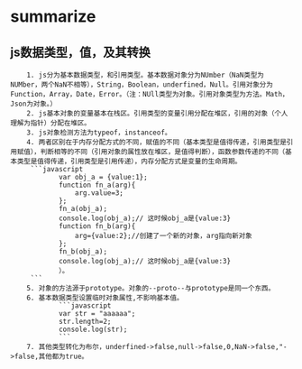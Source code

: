 # summarize
## js数据类型，值，及其转换
        1. js分为基本数据类型，和引用类型。基本数据对象分为NUmber（NaN类型为NUMber，两个NaN不相等），String，Boolean，underfined，Null。引用对象分为Function，Array，Date，Error。（注：NUll类型为对象。引用对象类型为方法。Math，Json为对象。）
        2. js基本对象的变量基本在栈区。引用类型的变量引用分配在堆区，引用的对象（个人理解为指针）分配在堆区。
        3. js对象检测方法为typeof，instanceof。
        4. 两者区别在于内存分配方式的不同，赋值的不同（基本类型是值得传递，引用类型是引用赋值），判断相等的不同（引用对象的属性放在堆区，是值得判断），函数参数传递的不同（基本类型是值得传递，引用类型是引用传递），内存分配方式是变量的生命周期。 
         ```javascript
                var obj_a = {value:1};
                function fn_a(arg){
                    arg.value=3;
                };
                fn_a(obj_a);
                console.log(obj_a);// 这时候obj_a是{value:3}
                function fn_b(arg){
                    arg={value:2};//创建了一个新的对象，arg指向新对象
                };
                fn_b(obj_a);
                console.log(obj_a);// 这时候obj_a是{value:3}
                ）。
         ```
        5. 对象的方法源于prototype。对象的--proto--与prototype是同一个东西。
        6. 基本数据类型设置临时对象属性,不影响基本值。     
                ```javascript
                var str = "aaaaaa";
                str.length=2;
                console.log(str);
                ```
        7. 其他类型转化为布尔，underfined->false,null->false,0,NaN->false,"->false,其他都为true。
